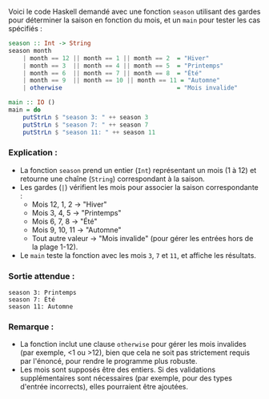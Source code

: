 Voici le code Haskell demandé avec une fonction `season` utilisant des gardes pour déterminer la saison en fonction du mois, et un `main` pour tester les cas spécifiés :

```haskell
season :: Int -> String
season month
    | month == 12 || month == 1 || month == 2  = "Hiver"
    | month == 3  || month == 4 || month == 5  = "Printemps"
    | month == 6  || month == 7 || month == 8  = "Été"
    | month == 9  || month == 10 || month == 11 = "Automne"
    | otherwise                                = "Mois invalide"

main :: IO ()
main = do
    putStrLn $ "season 3: " ++ season 3
    putStrLn $ "season 7: " ++ season 7
    putStrLn $ "season 11: " ++ season 11
```

### Explication :
- La fonction `season` prend un entier (`Int`) représentant un mois (1 à 12) et retourne une chaîne (`String`) correspondant à la saison.
- Les gardes (`|`) vérifient les mois pour associer la saison correspondante :
  - Mois 12, 1, 2 → "Hiver"
  - Mois 3, 4, 5 → "Printemps"
  - Mois 6, 7, 8 → "Été"
  - Mois 9, 10, 11 → "Automne"
  - Tout autre valeur → "Mois invalide" (pour gérer les entrées hors de la plage 1-12).
- Le `main` teste la fonction avec les mois `3`, `7` et `11`, et affiche les résultats.

### Sortie attendue :
```
season 3: Printemps
season 7: Été
season 11: Automne
```

### Remarque :
- La fonction inclut une clause `otherwise` pour gérer les mois invalides (par exemple, <1 ou >12), bien que cela ne soit pas strictement requis par l'énoncé, pour rendre le programme plus robuste.
- Les mois sont supposés être des entiers. Si des validations supplémentaires sont nécessaires (par exemple, pour des types d'entrée incorrects), elles pourraient être ajoutées.
